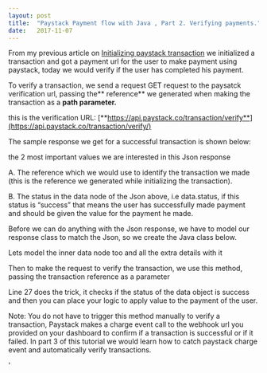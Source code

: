 ```yaml
---
layout:	post
title:	"Paystack Payment flow with Java , Part 2. Verifying payments."
date:	2017-11-07
---
```


From my previous article on [Initializing paystack transaction](https://medium.com/@Oziomajnr/paystack-payment-flow-with-java-part-1-initializing-transactions-9876c99c9a9f) we initialized a transaction and got a payment url for the user to make payment using paystack, today we would verify if the user has completed his payment.

To verify a transaction, we send a request GET request to the paysatck verification url, passing the** reference** we generated when making the transaction as a **path parameter.**

this is the verification URL: [**https://api.paystack.co/transaction/verify**](https://api.paystack.co/transaction/verify/)

The sample response we get for a successful transaction is shown below:

the 2 most important values we are interested in this Json response

A. The reference which we would use to identify the transaction we made (this is the reference we generated while initializing the transaction).

B. The status in the data node of the Json above, i.e data.status, if this status is “success” that means the user has successfully made payment and should be given the value for the payment he made.

Before we can do anything with the Json response, we have to model our response class to match the Json, so we create the Java class below.

Lets model the inner data node too and all the extra details with it

Then to make the request to verify the transaction, we use this method, passing the transaction reference as a parameter

Line 27 does the trick, it checks if the status of the data object is success and then you can place your logic to apply value to the payment of the user.

Note: You do not have to trigger this method manually to verify a transaction, Paystack makes a charge event call to the webhook url you provided on your dashboard to confirm if a transaction is successful or if it failed. In part 3 of this tutorial we would learn how to catch paystack charge event and automatically verify transactions.

'